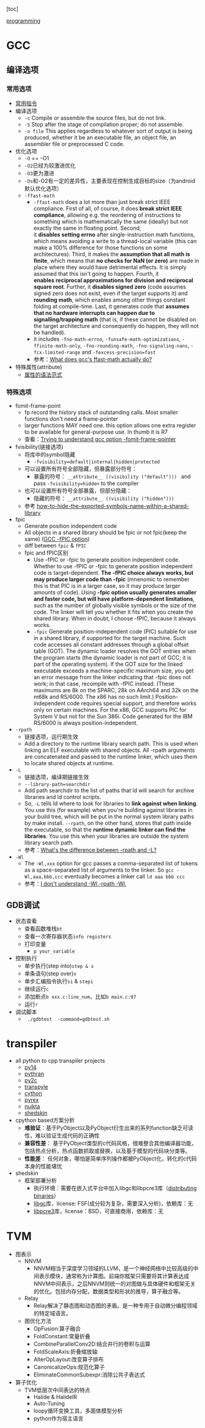 
[toc]

[programming](./prog.md)

# GCC

## 编译选项

### 常用选项

* [常用指令](https://gcc.gnu.org/onlinedocs/gcc-9.2.0/gcc/Overall-Options.html#Overall-Options)
* 编译选项
    * `-c`  Compile or assemble the source files, but do not link. 
    * `-S`  Stop after the stage of compilation proper; do not assemble.
    * `-o file`  This applies regardless to whatever sort of output is being produced, whether it be an executable file, an object file, an assembler file or preprocessed C code. 
* 优化选项
    * `-O` == -O1
    * `-O2`已经为较激进优化
    * `-O3`更为激进
    * `-Os`和-O2有一定的差异性，主要表现在控制生成目标的size（为android默认优化选项）
    * `-ffast-math`
        * `-ffast-math` does a lot more than just break strict IEEE compliance. First of all, of course, it does **break strict IEEE compliance**, allowing e.g. the reordering of instructions to something which is mathematically the same (ideally) but not exactly the same in floating point. Second,  it **disables setting errno** after single-instruction math functions, which means avoiding a write to a thread-local variable (this can make a 100% difference for those functions on some architectures). Third, it makes the **assumption that all math is finite**, which means that **no checks for NaN (or zero)** are made in place where they would have detrimental effects. It is simply assumed that this isn't going to happen. Fourth, it **enables reciprocal approximations for division and reciprocal square root**. Further, it **disables signed zero** (code assumes signed zero does not exist, even if the target supports it) and **rounding math**, which enables among other things constant folding at compile-time. Last, it generates code that **assumes that no hardware interrupts can happen due to signalling/trapping math** (that is, if these cannot be disabled on the target architecture and consequently do happen, they will not be handled).
        * it includes `-fno-math-errno`, `-funsafe-math-optimizations`, `-ffinite-math-only`, `-fno-rounding-math`, `-fno-signaling-nans`, `-fcx-limited-range` and `-fexcess-precision=fast`
        * 参考：[What does gcc's ffast-math actually do?](https://stackoverflow.com/questions/7420665/what-does-gccs-ffast-math-actually-do)
* 特殊属性(attribute)
    * [属性的语法范式](https://gcc.gnu.org/onlinedocs/gcc/Attribute-Syntax.html)

### 特殊选项

* fomit-frame-point
    * fp record the history stack of outstanding calls. Most smaller functions don't need a frame-pointer
    * larger functions MAY need one. this option allows one extra register to be available for general-purpose use. In thumb it is R7
    * 查看：[Trying to understand gcc option -fomit-frame-pointer](https://stackoverflow.com/questions/14666665/trying-to-understand-gcc-option-fomit-frame-pointer)
* fvisibility(链接选项)
    * 将库中的symbol隐藏
        * `-fvisibility=default|internal|hidden|protected`
    * 可以设置所有符号全部隐藏，但暴露部分符号：
        * 暴露的符号： `__attribute__ ((visibility ("default"))) ` and pass `-fvisibility=hidden` to the compiler
    * 也可以设置所有符号全部暴露，但部分隐藏：
        * 隐藏的符号： `__attribute__ ((visibility ("hidden"))) `
    * 参考 [how-to-hide-the-exported-symbols-name-within-a-shared-library](https://stackoverflow.com/questions/9648655/how-to-hide-the-exported-symbols-name-within-a-shared-library)
* fpic
    * Generate position independent code
    * All objects in a shared library should be fpic or not fpic(keep the same) ([GCC -fPIC option](https://stackoverflow.com/questions/5311515/gcc-fpic-option))
    * diff between `fpic` & `fPIC`
    * fpic and fPIC区别
        * Use -fPIC or -fpic to generate position independent code. Whether to use -fPIC or -fpic to generate position independent code is target-dependent. **The -fPIC choice always works, but may produce larger code than -fpic** (mnenomic to remember this is that PIC is in a larger case, so it may produce larger amounts of code). Using **-fpic option usually generates smaller and faster code, but will have platform-dependent limitations**, such as the number of globally visible symbols or the size of the code. The linker will tell you whether it fits when you create the shared library. When in doubt, I choose -fPIC, because it always works.
	    * `-fpic` Generate position-independent code (PIC) suitable for use in a shared library, if supported for the target machine. Such code accesses all constant addresses through a global offset table (GOT). The dynamic loader resolves the GOT entries when the program starts (the dynamic loader is not part of GCC; it is part of the operating system). If the GOT size for the linked executable exceeds a machine-specific maximum size, you get an error message from the linker indicating that -fpic does not work; in that case, recompile with -fPIC instead. (These maximums are 8k on the SPARC, 28k on AArch64 and 32k on the m68k and RS/6000. The x86 has no such limit.) Position-independent code requires special support, and therefore works only on certain machines. For the x86, GCC supports PIC for System V but not for the Sun 386i. Code generated for the IBM RS/6000 is always position-independent.
* `-rpath`
    * 链接选项，运行期生效
    * Add a directory to the runtime library search path. This is used when linking an ELF executable with shared objects. All -rpath arguments are concatenated and passed to the runtime linker, which uses them to locate shared objects at runtime.
* `-L`
    * 链接选项，编译期链接生效
    * `--library-path=searchdir`
    * Add path searchdir to the list of paths that ld will search for archive libraries and ld control scripts.
    * So, `-L` tells ld where to look for libraries to **link against when linking**. You use this (for example) when you're building against libraries in your build tree, which will be put in the normal system library paths by make install. `--rpath`, on the other hand, stores that path inside the executable, so that the **runtime dynamic linker can find the libraries**. You use this when your libraries are outside the system library search path.
    * 参考：[What's the difference between -rpath and -L?](https://stackoverflow.com/questions/8482152/whats-the-difference-between-rpath-and-l)
* `-Wl`
    * The `-Wl,xxx` option for gcc passes a comma-separated list of tokens as a space-separated list of arguments to the linker. So `gcc -Wl,aaa,bbb,ccc` eventually becomes a linker call `ld aaa bbb ccc`
    * 参考：[I don't understand -Wl,-rpath -Wl,](https://stackoverflow.com/questions/6562403/i-dont-understand-wl-rpath-wl)

## GDB调试

* 状态查看
    * 查看函数堆栈`bt`
    * 查看一次寄存器状态`info registers`
    * 打印变量
        * `p your_variable`
* 控制执行
    * 单步执行(step into)`step & s`
    * 单条语句(step over)`n`
    * 单步汇编指令执行`si` & `stepi`
    * 继续运行`c`
    * 添加断点`b xxx.c:line_num`，比如`b main.c:97`
    * 运行`r`
* 调试脚本
    * ` ./gdbtest  -command=gdbtest.sh`

# transpiler

* all python to cpp transpiler projects
    * [py14](https://github.com/lukasmartinelli/py14)
    * [pythran](https://github.com/serge-sans-paille/pythran)
    * [py2c](https://github.com/pradyun/py2c)
    * [transpyle](https://pypi.org/project/transpyle/#id2)
    * [cython](http://docs.cython.org/en/latest/src/tutorial/cython_tutorial.html)
    * [pyrex](http://www.cosc.canterbury.ac.nz/greg.ewing/python/Pyrex/version/Doc/About.html)
    * [nuikta](https://nuitka.net/doc/user-manual.html)
    * [shedskin](https://github.com/shedskin/shedskin)
* cpython based方案分析
    * **难验证**：基于PyObject以及PyObject衍生出来的系列function缺乏可读性，难以验证生成代码的正确性
    * **兼容性差**： 基于PyObject类型的c代码风格，很难整合其他编译器功能，包括热点分析，热点函数抓取或替换，以及基于模型的代码块分类等。
    * **性能差**： 任何对象，哪怕是简单序列操作都被PyObject化，转化的c代码本身的性能堪忧
* shedskin
    * 框架部署分析
        * 执行环境：需要在嵌入式平台中加入libgc和libpcre3库（[distributing binaries](https://shedskin.readthedocs.io/en/latest/documentation.html#distributing-binaries)）
        * [libgc](https://github.com/ivmai/bdwgc)库，license: FSF(成分较为复杂，需要深入分析)，依赖库：无
        * [libpcre3](http://www.pcre.org/)库，license：BSD，可直接商用，依赖库：无

# TVM

* 图表示
    * NNVM
        * NNVM相当于深度学习领域的LLVM，是一个神经网络中比较高级的中间表示模块，通常称为计算图。前端你框架只需要将其计算表达成NNVM中间表示，之后NNVM则统一的对图做与具体硬件和框架无关的优化。包括内存分配，数据类型和形状的推导，算子融合等。
    * Relay
        * Relay解决了静态图和动态图的矛盾。是一种专用于自动微分编程领域的特定域语言。
    * 图优化方法
        * OpFusion:算子融合
        * FoldConstant:常量折叠
        * CombineParallelConv2D:结合并行的卷积与运算
        * FoldScaleAxis:折叠缩放轴
        * AlterOpLayout:改变算子排布
        * CanonicalizeOps:规范化算子
        * EliminateCommonSubexpr:消除公共子表达式
* 算子优化
    * TVM低层次中间表达的特点
        * Halide & HalideIR
        * Auto-Tuning
        * loopy循环变换工具，多面体模型分析
        * python作为宿主语言